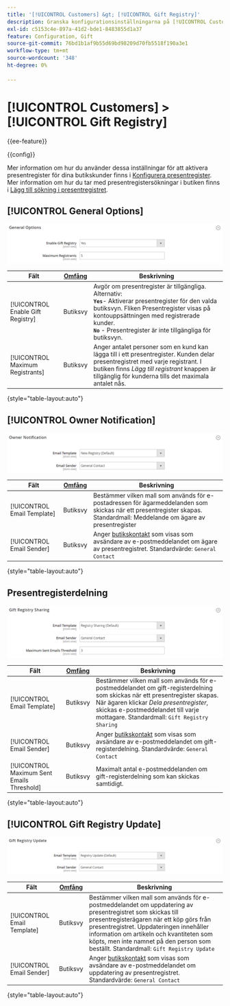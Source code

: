 ```yaml
---
title: '[!UICONTROL Customers] &gt; [!UICONTROL Gift Registry]'
description: Granska konfigurationsinställningarna på [!UICONTROL Customers] &gt; [!UICONTROL Gift Registry] sidan för Commerce Admin.
exl-id: c5153c4e-897a-41d2-bde1-8483855d1a37
feature: Configuration, Gift
source-git-commit: 76bd1b1af9b55d69bd98209d70fb5518f190a3e1
workflow-type: tm+mt
source-wordcount: '348'
ht-degree: 0%

---
```


# [!UICONTROL Customers] > [!UICONTROL Gift Registry]

{{ee-feature}}

{{config}}

Mer information om hur du använder dessa inställningar för att aktivera presentregister för dina butikskunder finns i [Konfigurera presentregister](../../merchandising-promotions/gift-registry-configure.md). Mer information om hur du tar med presentregistersökningar i butiken finns i [Lägg till sökning i presentregistret](../../merchandising-promotions/gift-registry-search.md).

## [!UICONTROL General Options]

![Allmänna alternativ](./assets/gift-registry-general-options.png)<!-- zoom -->

<!-- [General Options](https://docs.magento.com/user-guide/marketing/gift-registry-configure.html) -->

| Fält | [Omfång](../../getting-started/websites-stores-views.md#scope-settings) | Beskrivning |
|--- |--- |--- |
| [!UICONTROL Enable Gift Registry] | Butiksvy | Avgör om presentregister är tillgängliga. Alternativ: <br/>**`Yes`**- Aktiverar presentregister för den valda butiksvyn. Fliken Presentregister visas på kontouppsättningen med registrerade kunder.<br/>**`No`** - Presentregister är inte tillgängliga för butiksvyn. |
| [!UICONTROL Maximum Registrants] | Butiksvy | Anger antalet personer som en kund kan lägga till i ett presentregister. Kunden delar presentregistret med varje registrant. I butiken finns _Lägg till registrant_ knappen är tillgänglig för kunderna tills det maximala antalet nås. |

{style="table-layout:auto"}

## [!UICONTROL Owner Notification]

![Ägarmeddelande](./assets/gift-registry-owner-notification.png)<!-- zoom -->

<!-- [Owner Notification](https://docs.magento.com/user-guide/marketing/gift-registry-configure.html) -->

| Fält | [Omfång](../../getting-started/websites-stores-views.md#scope-settings) | Beskrivning |
|--- |--- |--- |
| [!UICONTROL Email Template] | Butiksvy | Bestämmer vilken mall som används för e-postadressen för ägarmeddelanden som skickas när ett presentregister skapas. Standardmall: Meddelande om ägare av presentregister |
| [!UICONTROL Email Sender] | Butiksvy | Anger [butikskontakt](../../getting-started/store-details.md#store-email-addresses) som visas som avsändare av e-postmeddelandet om ägare av presentregistret. Standardvärde: `General Contact` |

{style="table-layout:auto"}

## Presentregisterdelning

![Presentregisterdelning](./assets/gift-registry-gift-registry-sharing.png)<!-- zoom -->

<!-- Gift Registry Sharing](https://docs.magento.com/user-guide/marketing/gift-registry-configure.html) -->

| Fält | [Omfång](../../getting-started/websites-stores-views.md#scope-settings) | Beskrivning |
|--- |--- |--- |
| [!UICONTROL Email Template] | Butiksvy | Bestämmer vilken mall som används för e-postmeddelandet om gift-registerdelning som skickas när ett presentregister skapas. När ägaren klickar _Dela presentregister_, skickas e-postmeddelandet till varje mottagare. Standardmall: `Gift Registry Sharing` |
| [!UICONTROL Email Sender] | Butiksvy | Anger [butikskontakt](../../getting-started/store-details.md#store-email-addresses) som visas som avsändare av e-postmeddelandet om gift-registerdelning. Standardvärde: `General Contact` |
| [!UICONTROL Maximum Sent Emails Threshold] | Butiksvy | Maximalt antal e-postmeddelanden om gift-registerdelning som kan skickas samtidigt. |

{style="table-layout:auto"}

## [!UICONTROL Gift Registry Update]

![Uppdatering av presentregister](./assets/gift-registry-gift-registry-update.png)<!-- zoom -->

<!-- [Gift Registry Update](https://docs.magento.com/user-guide/marketing/gift-registry-configure.html) -->

| Fält | [Omfång](../../getting-started/websites-stores-views.md#scope-settings) | Beskrivning |
|--- |--- |--- |
| [!UICONTROL Email Template] | Butiksvy | Bestämmer vilken mall som används för e-postmeddelandet om uppdatering av presentregistret som skickas till presentregisterägaren när ett köp görs från presentregistret. Uppdateringen innehåller information om artikeln och kvantiteten som köpts, men inte namnet på den person som beställt. Standardmall: `Gift Registry Update` |
| [!UICONTROL Email Sender] | Butiksvy | Anger [butikskontakt](../../getting-started/store-details.md#store-email-addresses) som visas som avsändare av e-postmeddelandet om uppdatering av presentregistret. Standardvärde: `General Contact` |

{style="table-layout:auto"}
